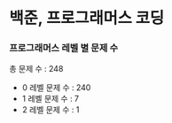 # 백준, 프로그래머스 코딩
### 프로그래머스 레벨 별 문제 수
총 문제 수 : 248
- 0 레벨 문제 수 : 240
- 1 레벨 문제 수 : 7
- 2 레벨 문제 수 : 1

